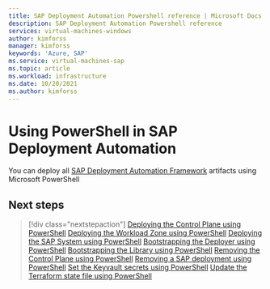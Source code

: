 ```yaml
---
title: SAP Deployment Automation Powershell reference | Microsoft Docs
description: SAP Deployment Automation Powershell reference
services: virtual-machines-windows
author: kimforss
manager: kimforss
keywords: 'Azure, SAP'
ms.service: virtual-machines-sap
ms.topic: article
ms.workload: infrastructure
ms.date: 10/20/2021
ms.author: kimforss
---
```


# Using PowerShell in SAP Deployment Automation

You can deploy all [SAP Deployment Automation Framework](automation-deployment-framework.md) artifacts using Microsoft PowerShell

## Next steps

> [!div class="nextstepaction"]
> [Deploying the Control Plane using PowerShell](module/automation-new-sapautomationregion.md)
> [Deploying the Workload Zone using PowerShell](module/automation-new-sapworkloadzone.md)
> [Deploying the SAP System using PowerShell](module/automation-new-sapsystem.md)
> [Bootstrapping the Deployer using PowerShell](module/automation-new-sapdeployer.md)
> [Bootstrapping the Library using PowerShell](module/automation-new-saplibrary.md)
> [Removing the Control Plane using PowerShell](module/automation-remove-sapautomationregion.md)
> [Removing a SAP deployment using PowerShell](module/automation-remove-sapsystem.md)
> [Set the Keyvault secrets using PowerShell](module/automation-set-sapsecrets.md)
> [Update the Terraform state file using PowerShell](module/automation-update-tfstate.md)




